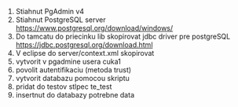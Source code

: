 1) Stiahnut PgAdmin v4<br/>
2) Stiahnut PostgreSQL server https://www.postgresql.org/download/windows/<br/>
3) Do tamcatu do priecinku lib skopirovat jdbc driver pre postgreSQL https://jdbc.postgresql.org/download.html<br/>
4) V eclipse do server/context.xml skopirovat<br/>
<Resource name="jdbc/postgres" auth="Container"
          type="javax.sql.DataSource" driverClassName="org.postgresql.Driver"
          url="jdbc:postgresql://127.0.0.1:5432/postgres"
          username="cuka1" password="1111" maxActive="20" maxIdle="10" maxWait="-1"/>
5) vytvorit v pgadmine usera cuka1<br/>
6) povolit autentifikaciu  (metoda trust)<br/>
7) vytvorit databazu pomocou skriptu<br/>
8) pridat do testov stlpec te_test<br/>
9) insertnut do databazy potrebne data<br/>

